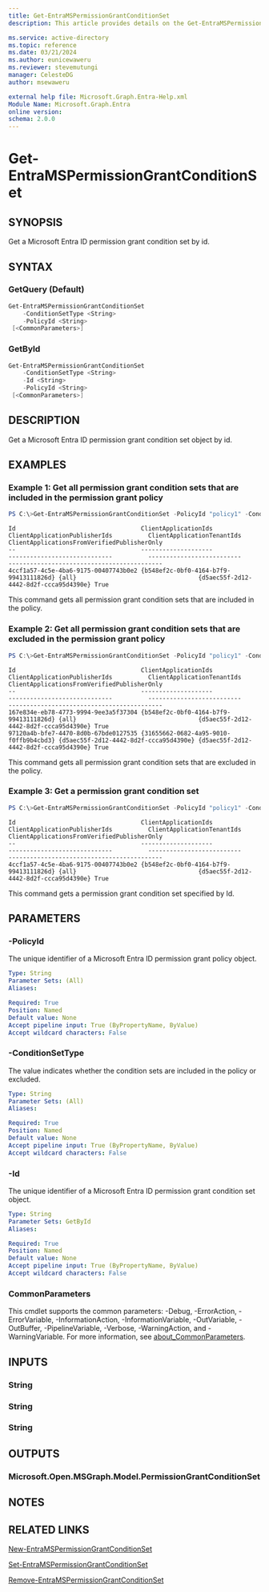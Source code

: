 ```yaml
---
title: Get-EntraMSPermissionGrantConditionSet
description: This article provides details on the Get-EntraMSPermissionGrantConditionSet command.

ms.service: active-directory
ms.topic: reference
ms.date: 03/21/2024
ms.author: eunicewaweru
ms.reviewer: stevemutungi
manager: CelesteDG
author: msewaweru

external help file: Microsoft.Graph.Entra-Help.xml
Module Name: Microsoft.Graph.Entra
online version:
schema: 2.0.0
---
```


# Get-EntraMSPermissionGrantConditionSet

## SYNOPSIS
Get a Microsoft Entra ID permission grant condition set by id.

## SYNTAX

### GetQuery (Default)
```powershell
Get-EntraMSPermissionGrantConditionSet 
    -ConditionSetType <String> 
    -PolicyId <String> 
 [<CommonParameters>]
```

### GetById
```powershell
Get-EntraMSPermissionGrantConditionSet 
    -ConditionSetType <String> 
    -Id <String> 
    -PolicyId <String>
 [<CommonParameters>]
```

## DESCRIPTION
Get a Microsoft Entra ID permission grant condition set object by id.

## EXAMPLES

### Example 1: Get all permission grant condition sets that are included in the permission grant policy
```powershell
PS C:\>Get-EntraMSPermissionGrantConditionSet -PolicyId "policy1" -ConditionSetType "includes"
```

```output
Id                                   ClientApplicationIds                   ClientApplicationPublisherIds          ClientApplicationTenantIds             ClientApplicationsFromVerifiedPublisherOnly
--                                   --------------------                   -----------------------------          --------------------------             -------------------------------------------
4ccf1a57-4c5e-4ba6-9175-00407743b0e2 {b548ef2c-0bf0-4164-b7f9-99413111826d} {all}                                  {d5aec55f-2d12-4442-8d2f-ccca95d4390e} True
```

This command gets all permission grant condition sets that are included in the policy.

### Example 2: Get all permission grant condition sets that are excluded in the permission grant policy
```powershell
PS C:\>Get-EntraMSPermissionGrantConditionSet -PolicyId "policy1" -ConditionSetType "excludes"
```

```output
Id                                   ClientApplicationIds                   ClientApplicationPublisherIds          ClientApplicationTenantIds             ClientApplicationsFromVerifiedPublisherOnly
--                                   --------------------                   -----------------------------          --------------------------             -------------------------------------------
167e834e-eb78-4773-9994-9ee3a5f37304 {b548ef2c-0bf0-4164-b7f9-99413111826d} {all}                                  {d5aec55f-2d12-4442-8d2f-ccca95d4390e} True
97120a4b-bfe7-4470-8d0b-67bde0127535 {31655662-0682-4a95-9010-f0ffb9b4cbd3} {d5aec55f-2d12-4442-8d2f-ccca95d4390e} {d5aec55f-2d12-4442-8d2f-ccca95d4390e} True
```

This command gets all permission grant condition sets that are excluded in the policy.

### Example 3: Get a permission grant condition set
```powershell
PS C:\>Get-EntraMSPermissionGrantConditionSet -PolicyId "policy1" -ConditionSetType "includes" -Id "4ccf1a57-4c5e-4ba6-9175-00407743b0e2"
```

```output
Id                                   ClientApplicationIds                   ClientApplicationPublisherIds          ClientApplicationTenantIds             ClientApplicationsFromVerifiedPublisherOnly
--                                   --------------------                   -----------------------------          --------------------------             -------------------------------------------
4ccf1a57-4c5e-4ba6-9175-00407743b0e2 {b548ef2c-0bf0-4164-b7f9-99413111826d} {all}                                  {d5aec55f-2d12-4442-8d2f-ccca95d4390e} True
```

This command gets a permission grant condition set specified by Id.

## PARAMETERS

### -PolicyId
The unique identifier of a Microsoft Entra ID permission grant policy object.

```yaml
Type: String
Parameter Sets: (All)
Aliases:

Required: True
Position: Named
Default value: None
Accept pipeline input: True (ByPropertyName, ByValue)
Accept wildcard characters: False
```

### -ConditionSetType
The value indicates whether the condition sets are included in the policy or excluded.

```yaml
Type: String
Parameter Sets: (All)
Aliases:

Required: True
Position: Named
Default value: None
Accept pipeline input: True (ByPropertyName, ByValue)
Accept wildcard characters: False
```

### -Id
The unique identifier of a Microsoft Entra ID permission grant condition set object.

```yaml
Type: String
Parameter Sets: GetById
Aliases:

Required: True
Position: Named
Default value: None
Accept pipeline input: True (ByPropertyName, ByValue)
Accept wildcard characters: False
```

### CommonParameters
This cmdlet supports the common parameters: -Debug, -ErrorAction, -ErrorVariable, -InformationAction, -InformationVariable, -OutVariable, -OutBuffer, -PipelineVariable, -Verbose, -WarningAction, and -WarningVariable. For more information, see [about_CommonParameters](https://go.microsoft.com/fwlink/?LinkID=113216).

## INPUTS

### String
### String
### String
## OUTPUTS

### Microsoft.Open.MSGraph.Model.PermissionGrantConditionSet
## NOTES

## RELATED LINKS

[New-EntraMSPermissionGrantConditionSet](New-EntraMSPermissionGrantConditionSet.md)

[Set-EntraMSPermissionGrantConditionSet](Set-EntraMSPermissionGrantConditionSet.md)

[Remove-EntraMSPermissionGrantConditionSet](Remove-EntraMSPermissionGrantConditionSet.md)

